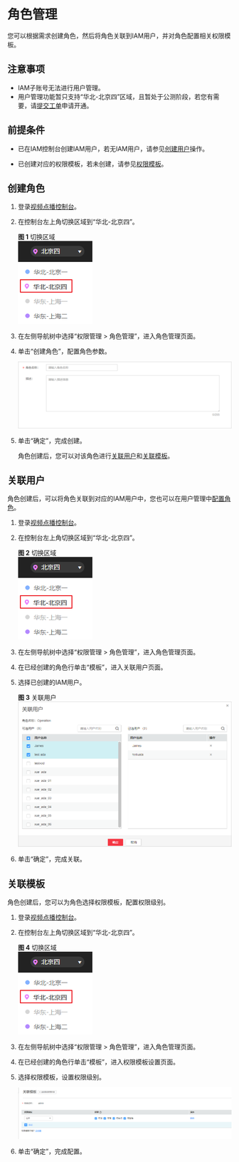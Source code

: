 # 角色管理<a name="vod_01_0062"></a>

您可以根据需求创建角色，然后将角色关联到IAM用户，并对角色配置相关权限模板。

## 注意事项<a name="section1442720134011"></a>

-   IAM子账号无法进行用户管理。
-   用户管理功能暂只支持“华北-北京四”区域，且暂处于公测阶段，若您有需要，请[提交工单](https://console.huaweicloud.com/ticket/?#/ticketindex/business?productTypeId=462902cc39a04ab3a429df872021f970)申请开通。

## 前提条件<a name="section16923429104117"></a>

-   已在IAM控制台创建IAM用户，若无IAM用户，请参见[创建用户](创建用户并授权使用VOD.md)操作。

-   已创建对应的权限模板，若未创建，请参见[权限模板](权限模板.md)。

## 创建角色<a name="section1826911304536"></a>

1.  登录[视频点播控制台](https://console.huaweicloud.com/vod)。
2.  在控制台左上角切换区域到“华北-北京四”。

    **图 1**  切换区域<a name="vod_01_0067_fig11221657144714"></a>  
    ![](figures/切换区域.png "切换区域")

3.  在左侧导航树中选择“权限管理 \> 角色管理”，进入角色管理页面。
4.  单击“创建角色”，配置角色参数。

    ![](figures/zh-cn_image_0219108277.png)

5.  单击“确定”，完成创建。

    角色创建后，您可以对该角色进行[关联用户](#section19392520124610)和[关联模板](#section10837142723219)。


## 关联用户<a name="section19392520124610"></a>

角色创建后，可以将角色关联到对应的IAM用户中，您也可以在用户管理中[配置角色](用户管理.md#section970011785618)。

1.  登录[视频点播控制台](https://console.huaweicloud.com/vod)。
2.  在控制台左上角切换区域到“华北-北京四”。

    **图 2**  切换区域<a name="vod_01_0067_fig11221657144714_1"></a>  
    ![](figures/切换区域.png "切换区域")

3.  在左侧导航树中选择“权限管理 \> 角色管理”，进入角色管理页面。
4.  在已经创建的角色行单击“模板”，进入关联用户页面。
5.  选择已创建的IAM用户。

    **图 3**  关联用户<a name="fig62978379487"></a>  
    ![](figures/关联用户.png "关联用户")

6.  单击“确定”，完成关联。

## 关联模板<a name="section10837142723219"></a>

角色创建后，您可以为角色选择权限模板，配置权限级别。

1.  登录[视频点播控制台](https://console.huaweicloud.com/vod)。
2.  在控制台左上角切换区域到“华北-北京四”。

    **图 4**  切换区域<a name="vod_01_0067_fig11221657144714_2"></a>  
    ![](figures/切换区域.png "切换区域")

3.  在左侧导航树中选择“权限管理 \> 角色管理”，进入角色管理页面。
4.  在已经创建的角色行单击“模板”，进入权限模板设置页面。
5.  选择权限模板，设置权限级别。

    ![](figures/zh-cn_image_0219108734.png)

6.  单击“确定”，完成配置。

